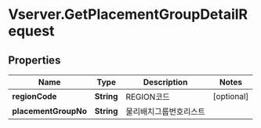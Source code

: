 # Vserver.GetPlacementGroupDetailRequest

## Properties
Name | Type | Description | Notes
------------ | ------------- | ------------- | -------------
**regionCode** | **String** | REGION코드 | [optional] 
**placementGroupNo** | **String** | 물리배치그룹번호리스트 | 


